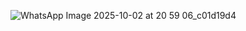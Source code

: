 ![WhatsApp Image 2025-10-02 at 20 59 06_c01d19d4](https://github.com/user-attachments/assets/8337b1ef-f911-4c7f-990c-3191cc59aa83)
